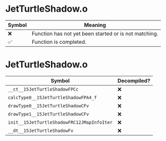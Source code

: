 # JetTurtleShadow.o
| Symbol | Meaning 
| ------------- | ------------- 
| :x: | Function has not yet been started or is not matching. 
| :white_check_mark: | Function is completed. 


# JetTurtleShadow.o
| Symbol | Decompiled? |
| ------------- | ------------- |
| `__ct__15JetTurtleShadowFPCc` | :x: |
| `calcType0__15JetTurtleShadowFPA4_f` | :x: |
| `drawType0__15JetTurtleShadowCFv` | :x: |
| `drawType1__15JetTurtleShadowCFv` | :x: |
| `init__15JetTurtleShadowFRC12JMapInfoIter` | :x: |
| `__dt__15JetTurtleShadowFv` | :x: |
